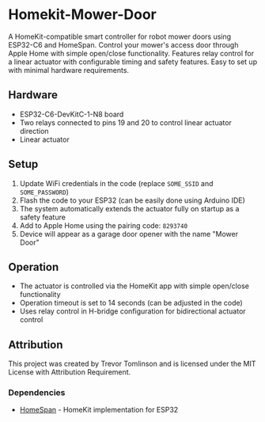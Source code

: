 # Homekit-Mower-Door
A HomeKit-compatible smart controller for robot mower doors using ESP32-C6 and HomeSpan. Control your mower's access door through Apple Home with simple open/close functionality. Features relay control for a linear actuator with configurable timing and safety features. Easy to set up with minimal hardware requirements.

## Hardware
- ESP32-C6-DevKitC-1-N8 board
- Two relays connected to pins 19 and 20 to control linear actuator direction
- Linear actuator

## Setup
1. Update WiFi credentials in the code (replace `SOME_SSID` and `SOME_PASSWORD`)
2. Flash the code to your ESP32 (can be easily done using Arduino IDE)
3. The system automatically extends the actuator fully on startup as a safety feature
4. Add to Apple Home using the pairing code: `8293740`
5. Device will appear as a garage door opener with the name "Mower Door"

## Operation
- The actuator is controlled via the HomeKit app with simple open/close functionality
- Operation timeout is set to 14 seconds (can be adjusted in the code)
- Uses relay control in H-bridge configuration for bidirectional actuator control

## Attribution
This project was created by Trevor Tomlinson and is licensed under the MIT License with Attribution Requirement.

### Dependencies
- [HomeSpan](https://github.com/HomeSpan/HomeSpan) - HomeKit implementation for ESP32
